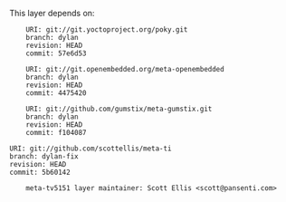 This layer depends on:

        URI: git://git.yoctoproject.org/poky.git
        branch: dylan
        revision: HEAD
        commit: 57e6d53 

        URI: git://git.openembedded.org/meta-openembedded
        branch: dylan
        revision: HEAD
        commit: 4475420 

        URI: git://github.com/gumstix/meta-gumstix.git
        branch: dylan
        revision: HEAD
        commit: f104087 

	URI: git://github.com/scottellis/meta-ti
	branch: dylan-fix
	revision: HEAD
	commit: 5b60142 

        meta-tv5151 layer maintainer: Scott Ellis <scott@pansenti.com>

